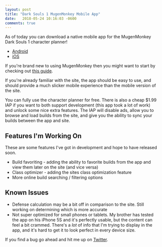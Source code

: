 ```yaml
---
layout: post
title: "Dark Souls 1 MugenMonkey Mobile App"
date:   2018-05-24 10:16:03 -0600
comments: true
---
```


As of today you can download a native mobile app for the MugenMonkey Dark Souls 1 character planner!

* [Android](https://play.google.com/store/apps/details?id=com.mugenmonkeyfordarksouls1)
* [iOS](https://itunes.apple.com/us/app/mugenmonkey-for-dark-souls-1)

If you're brand new to using MugenMonkey then you might want to start by checking out [this guide](http://blog.mugenmonkey.com/2018/05/24/beginners-mugenmonkey-guide.html).

If you're already familiar with the site, the app should be easy to use, and should provide a much slicker mobile experience than the mobile version of the site.

You can fully use the character planner for free. There is also a cheap $1.99 IAP if you want to both support development (this app took a lot of work) and unlock some nice extra features. The IAP will disable ads, allow you to browse and load builds from the site, and give you the ability to sync your builds between the app and site.

## Features I'm Working On

These are some features I've got in development and hope to have released soon.

* Build favoriting - adding the ability to favorite builds from the app and view them later on the site (and vice versa)
* Class optimizer - adding the sites class optimization feature
* More online build searching / filtering options

## Known Issues

* Defense calculation may be a bit off in comparison to the site. Still working on determining which is more accurate
* Not super optimized for small phones or tablets. My brother has tested the app on his iPhone 5S and it's perfectly usable, but the content can feel a bit crammed. There's a *lot* of info that I'm trying to display in the app, and it's hard to get it to look perfect in every device size.

If you find a bug go ahead and hit me up on [Twitter](https://twitter.com/mugenmonkey).
